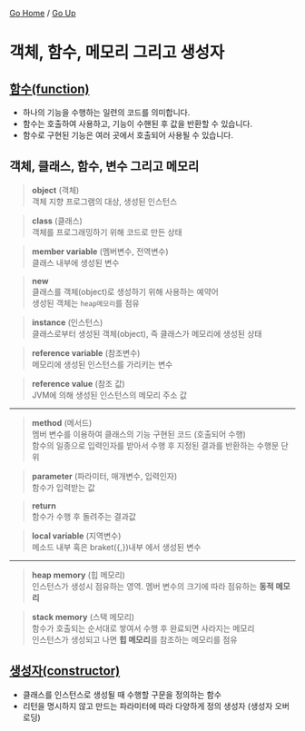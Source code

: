 [Go Home](https://github.com/devJRL/CodeLab-JAVA-Basic#codelab-java-basic) / [Go Up](..#2-객체-함수-메모리-그리고-생성자)

# 객체, 함수, 메모리 그리고 생성자

## [함수(function)](./FunctionTest.java#L3)

- 하나의 기능을 수행하는 일련의 코드를 의미합니다.
- 함수는 호출하여 사용하고, 기능이 수핸된 후 값을 반환할 수 있습니다.
- 함수로 구현된 기능은 여러 곳에서 호출되어 사용될 수 있습니다.


## 객체, 클래스, 함수, 변수 그리고 메모리

> **object** (객체)  
> 객체 지향 프로그램의 대상, 생성된 인스턴스

> **class** (클래스)  
> 객체를 프로그래밍하기 위해 코드로 만든 상태 

> **member variable** (멤버변수, 전역변수)  
> 클래스 내부에 생성된 변수

> **new**  
> 클래스를 객체(object)로 생성하기 위해 사용하는 예약어  
> 생성된 객체는 `heap메모리`를 점유

> **instance** (인스턴스)  
> 클래스로부터 생성된 객체(object), 즉 클래스가 메모리에 생성된 상태

> **reference variable** (참조변수)  
> 메모리에 생성된 인스턴스를 가리키는 변수

> **reference value** (참조 값)  
> JVM에 의해 생성된 인스턴스의 메모리 주소 값  

---

> **method** (메서드)  
> 멤버 변수를 이용하여 클래스의 기능 구현된 코드 (호출되어 수행)  
> 함수의 일종으로 입력인자를 받아서 수행 후 지정된 결과를 반환하는 수행문 단위

> **parameter** (파라미터, 매개변수, 입력인자)  
> 함수가 입력받는 값  

> **return**  
> 함수가 수행 후 돌려주는 결과값

> **local variable** (지역변수)  
> 메소드 내부 혹은 braket({,})내부 에서 생성된 변수 

---

> **heap memory** (힙 메모리)  
> 인스턴스가 생성시 점유하는 영역. 멤버 변수의 크기에 따라 점유하는 **동적 메모리**  

> **stack memory** (스택 메모리)  
> 함수가 호출되는 순서대로 쌓여서 수행 후 완료되면 사라지는 메모리  
> 인스턴스가 생성되고 나면 **힙 메모리**를 참조하는 메모리를 점유  


## [생성자(constructor)](./Constructor.java#L6)

- 클래스를 인스턴스로 생성될 때 수행할 구문을 정의하는 함수
- 리턴을 명시하지 않고 만드는 파라미터에 따라 다양하게 정의 생성자 (생성자 오버로딩)
